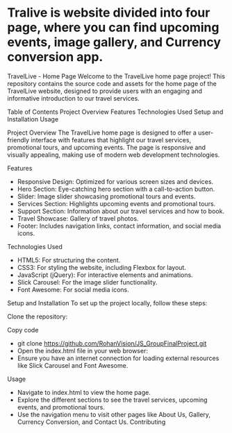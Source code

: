 # Tralive is website divided into four page, where you can find upcoming events, image gallery, and Currency conversion app.


TravelLive - Home Page
Welcome to the TravelLive home page project! This repository contains the source code and assets for the home page of the TravelLive website, designed to provide users with an engaging and informative introduction to our travel services.

Table of Contents
Project Overview
Features
Technologies Used
Setup and Installation
Usage

Project Overview
The TravelLive home page is designed to offer a user-friendly interface with features that highlight our travel services, promotional tours, and upcoming events. The page is responsive and visually appealing, making use of modern web development technologies.

Features
 - Responsive Design: Optimized for various screen sizes and devices.
 - Hero Section: Eye-catching hero section with a call-to-action button.
 - Slider: Image slider showcasing promotional tours and events.
 - Services Section: Highlights upcoming events and promotional tours.
 - Support Section: Information about our travel services and how to book.
 - Travel Showcase: Gallery of travel photos.
 - Footer: Includes navigation links, contact information, and social media icons.

Technologies Used
 - HTML5: For structuring the content.
 - CSS3: For styling the website, including Flexbox for layout.
 - JavaScript (jQuery): For interactive elements and animations.
 - Slick Carousel: For the image slider functionality.
 - Font Awesome: For social media icons.
   
Setup and Installation
To set up the project locally, follow these steps:

Clone the repository:

Copy code
 - git clone https://github.com/RohanVision/JS_GroupFinalProject.git
 - Open the index.html file in your web browser:
 - Ensure you have an internet connection for loading external resources like Slick Carousel and Font Awesome.

Usage
 - Navigate to index.html to view the home page.
 - Explore the different sections to see the travel services, upcoming events, and promotional tours.
 - Use the navigation menu to visit other pages like About Us, Gallery, Currency Conversion, and Contact Us.
Contributing
